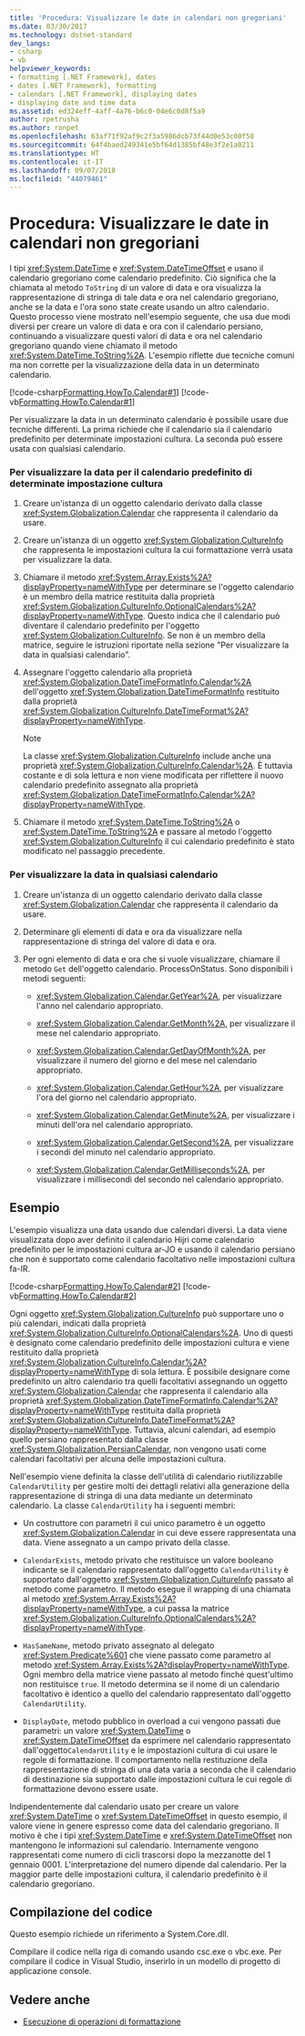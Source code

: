 ```yaml
---
title: 'Procedura: Visualizzare le date in calendari non gregoriani'
ms.date: 03/30/2017
ms.technology: dotnet-standard
dev_langs:
- csharp
- vb
helpviewer_keywords:
- formatting [.NET Framework], dates
- dates [.NET Framework], formatting
- calendars [.NET Framework], displaying dates
- displaying date and time data
ms.assetid: ed324eff-4aff-4a76-b6c0-04e6c0d8f5a9
author: rpetrusha
ms.author: ronpet
ms.openlocfilehash: 63af71f92af9c2f3a5986dcb73f44d0e53c00f58
ms.sourcegitcommit: 64f4baed249341e5bf64d1385bf48e3f2e1a0211
ms.translationtype: HT
ms.contentlocale: it-IT
ms.lasthandoff: 09/07/2018
ms.locfileid: "44079461"
---
```

# <a name="how-to-display-dates-in-non-gregorian-calendars"></a>Procedura: Visualizzare le date in calendari non gregoriani
I tipi <xref:System.DateTime> e <xref:System.DateTimeOffset> e usano il calendario gregoriano come calendario predefinito. Ciò significa che la chiamata al metodo `ToString` di un valore di data e ora visualizza la rappresentazione di stringa di tale data e ora nel calendario gregoriano, anche se la data e l'ora sono state create usando un altro calendario. Questo processo viene mostrato nell'esempio seguente, che usa due modi diversi per creare un valore di data e ora con il calendario persiano, continuando a visualizzare questi valori di data e ora nel calendario gregoriano quando viene chiamato il metodo <xref:System.DateTime.ToString%2A>. L'esempio riflette due tecniche comuni ma non corrette per la visualizzazione della data in un determinato calendario.  
  
 [!code-csharp[Formatting.HowTo.Calendar#1](../../../samples/snippets/csharp/VS_Snippets_CLR/Formatting.HowTo.Calendar/cs/Calendar1.cs#1)]
 [!code-vb[Formatting.HowTo.Calendar#1](../../../samples/snippets/visualbasic/VS_Snippets_CLR/Formatting.HowTo.Calendar/vb/Calendar1.vb#1)]  
  
 Per visualizzare la data in un determinato calendario è possibile usare due tecniche differenti. La prima richiede che il calendario sia il calendario predefinito per determinate impostazioni cultura. La seconda può essere usata con qualsiasi calendario.  
  
### <a name="to-display-the-date-for-a-cultures-default-calendar"></a>Per visualizzare la data per il calendario predefinito di determinate impostazione cultura  
  
1.  Creare un'istanza di un oggetto calendario derivato dalla classe <xref:System.Globalization.Calendar> che rappresenta il calendario da usare.  
  
2.  Creare un'istanza di un oggetto <xref:System.Globalization.CultureInfo> che rappresenta le impostazioni cultura la cui formattazione verrà usata per visualizzare la data.  
  
3.  Chiamare il metodo <xref:System.Array.Exists%2A?displayProperty=nameWithType> per determinare se l'oggetto calendario è un membro della matrice restituita dalla proprietà <xref:System.Globalization.CultureInfo.OptionalCalendars%2A?displayProperty=nameWithType>. Questo indica che il calendario può diventare il calendario predefinito per l'oggetto <xref:System.Globalization.CultureInfo>. Se non è un membro della matrice, seguire le istruzioni riportate nella sezione "Per visualizzare la data in qualsiasi calendario".  
  
4.  Assegnare l'oggetto calendario alla proprietà <xref:System.Globalization.DateTimeFormatInfo.Calendar%2A> dell'oggetto <xref:System.Globalization.DateTimeFormatInfo> restituito dalla proprietà <xref:System.Globalization.CultureInfo.DateTimeFormat%2A?displayProperty=nameWithType>.  
  
    > [!NOTE]
    >  La classe <xref:System.Globalization.CultureInfo> include anche una proprietà <xref:System.Globalization.CultureInfo.Calendar%2A>. È tuttavia costante e di sola lettura e non viene modificata per riflettere il nuovo calendario predefinito assegnato alla proprietà <xref:System.Globalization.DateTimeFormatInfo.Calendar%2A?displayProperty=nameWithType>.  
  
5.  Chiamare il metodo <xref:System.DateTime.ToString%2A> o <xref:System.DateTime.ToString%2A> e passare al metodo l'oggetto <xref:System.Globalization.CultureInfo> il cui calendario predefinito è stato modificato nel passaggio precedente.  
  
### <a name="to-display-the-date-in-any-calendar"></a>Per visualizzare la data in qualsiasi calendario  
  
1.  Creare un'istanza di un oggetto calendario derivato dalla classe <xref:System.Globalization.Calendar> che rappresenta il calendario da usare.  
  
2.  Determinare gli elementi di data e ora da visualizzare nella rappresentazione di stringa del valore di data e ora.  
  
3.  Per ogni elemento di data e ora che si vuole visualizzare, chiamare il metodo `Get` dell'oggetto calendario. ProcessOnStatus. Sono disponibili i metodi seguenti:  
  
    -   <xref:System.Globalization.Calendar.GetYear%2A>, per visualizzare l'anno nel calendario appropriato.  
  
    -   <xref:System.Globalization.Calendar.GetMonth%2A>, per visualizzare il mese nel calendario appropriato.  
  
    -   <xref:System.Globalization.Calendar.GetDayOfMonth%2A>, per visualizzare il numero del giorno e del mese nel calendario appropriato.  
  
    -   <xref:System.Globalization.Calendar.GetHour%2A>, per visualizzare l'ora del giorno nel calendario appropriato.  
  
    -   <xref:System.Globalization.Calendar.GetMinute%2A>, per visualizzare i minuti dell'ora nel calendario appropriato.  
  
    -   <xref:System.Globalization.Calendar.GetSecond%2A>, per visualizzare i secondi del minuto nel calendario appropriato.  
  
    -   <xref:System.Globalization.Calendar.GetMilliseconds%2A>, per visualizzare i millisecondi del secondo nel calendario appropriato.  
  
## <a name="example"></a>Esempio  
 L'esempio visualizza una data usando due calendari diversi. La data viene visualizzata dopo aver definito il calendario Hijri come calendario predefinito per le impostazioni cultura ar-JO e usando il calendario persiano che non è supportato come calendario facoltativo nelle impostazioni cultura fa-IR.  
  
 [!code-csharp[Formatting.HowTo.Calendar#2](../../../samples/snippets/csharp/VS_Snippets_CLR/Formatting.HowTo.Calendar/cs/Calendar1.cs#2)]
 [!code-vb[Formatting.HowTo.Calendar#2](../../../samples/snippets/visualbasic/VS_Snippets_CLR/Formatting.HowTo.Calendar/vb/Calendar1.vb#2)]  
  
 Ogni oggetto <xref:System.Globalization.CultureInfo> può supportare uno o più calendari, indicati dalla proprietà <xref:System.Globalization.CultureInfo.OptionalCalendars%2A>. Uno di questi è designato come calendario predefinito delle impostazioni cultura e viene restituito dalla proprietà <xref:System.Globalization.CultureInfo.Calendar%2A?displayProperty=nameWithType> di sola lettura. È possibile designare come predefinito un altro calendario tra quelli facoltativi assegnando un oggetto <xref:System.Globalization.Calendar> che rappresenta il calendario alla proprietà <xref:System.Globalization.DateTimeFormatInfo.Calendar%2A?displayProperty=nameWithType> restituita dalla proprietà <xref:System.Globalization.CultureInfo.DateTimeFormat%2A?displayProperty=nameWithType>. Tuttavia, alcuni calendari, ad esempio quello persiano rappresentato dalla classe <xref:System.Globalization.PersianCalendar>, non vengono usati come calendari facoltativi per alcuna delle impostazioni cultura.  
  
 Nell'esempio viene definita la classe dell'utilità di calendario riutilizzabile `CalendarUtility` per gestire molti dei dettagli relativi alla generazione della rappresentazione di stringa di una data mediante un determinato calendario. La classe `CalendarUtility` ha i seguenti membri:  
  
-   Un costruttore con parametri il cui unico parametro è un oggetto <xref:System.Globalization.Calendar> in cui deve essere rappresentata una data. Viene assegnato a un campo privato della classe.  
  
-   `CalendarExists`, metodo privato che restituisce un valore booleano indicante se il calendario rappresentato dall'oggetto `CalendarUtility` è supportato dall'oggetto <xref:System.Globalization.CultureInfo> passato al metodo come parametro. Il metodo esegue il wrapping di una chiamata al metodo <xref:System.Array.Exists%2A?displayProperty=nameWithType>, a cui passa la matrice <xref:System.Globalization.CultureInfo.OptionalCalendars%2A?displayProperty=nameWithType>.  
  
-   `HasSameName`, metodo privato assegnato al delegato <xref:System.Predicate%601> che viene passato come parametro al metodo <xref:System.Array.Exists%2A?displayProperty=nameWithType>. Ogni membro della matrice viene passato al metodo finché quest'ultimo non restituisce `true`. Il metodo determina se il nome di un calendario facoltativo è identico a quello del calendario rappresentato dall'oggetto `CalendarUtility`.  
  
-   `DisplayDate`, metodo pubblico in overload a cui vengono passati due parametri: un valore <xref:System.DateTime> o <xref:System.DateTimeOffset> da esprimere nel calendario rappresentato dall'oggetto`CalendarUtility` e le impostazioni cultura di cui usare le regole di formattazione. Il comportamento nella restituzione della rappresentazione di stringa di una data varia a seconda che il calendario di destinazione sia supportato dalle impostazioni cultura le cui regole di formattazione devono essere usate.  
  
 Indipendentemente dal calendario usato per creare un valore <xref:System.DateTime> o <xref:System.DateTimeOffset> in questo esempio, il valore viene in genere espresso come data del calendario gregoriano. Il motivo è che i tipi <xref:System.DateTime> e <xref:System.DateTimeOffset> non mantengono le informazioni sul calendario. Internamente vengono rappresentati come numero di cicli trascorsi dopo la mezzanotte del 1 gennaio 0001. L'interpretazione del numero dipende dal calendario. Per la maggior parte delle impostazioni cultura, il calendario predefinito è il calendario gregoriano.  
  
## <a name="compiling-the-code"></a>Compilazione del codice  
 Questo esempio richiede un riferimento a System.Core.dll.  
  
 Compilare il codice nella riga di comando usando csc.exe o vbc.exe. Per compilare il codice in Visual Studio, inserirlo in un modello di progetto di applicazione console.  
  
## <a name="see-also"></a>Vedere anche

- [Esecuzione di operazioni di formattazione](../../../docs/standard/base-types/performing-formatting-operations.md)

